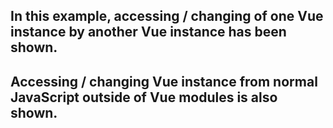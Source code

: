 ## In this example, accessing / changing of one Vue instance by another Vue instance has been shown.

## Accessing / changing Vue instance from normal JavaScript outside of Vue modules is also shown.